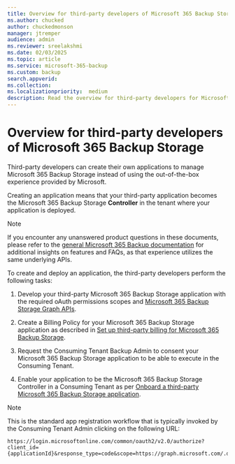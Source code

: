 ```yaml
---
title: Overview for third-party developers of Microsoft 365 Backup Storage
ms.author: chucked
author: chuckedmonson
manager: jtremper
audience: admin
ms.reviewer: sreelakshmi
ms.date: 02/03/2025
ms.topic: article
ms.service: microsoft-365-backup
ms.custom: backup
search.appverid:
ms.collection:
ms.localizationpriority:  medium
description: Read the overview for third-party developers for Microsoft 365 Backup Storage.
---
```


# Overview for third-party developers of Microsoft 365 Backup Storage

Third-party developers can create their own applications to manage Microsoft 365 Backup Storage instead of using the out-of-the-box experience provided by Microsoft.

Creating an application means that your third-party application becomes the Microsoft 365 Backup Storage **Controller** in the tenant where your application is deployed.

> [!NOTE]
> If you encounter any unanswered product questions in these documents, please refer to the [general Microsoft 365 Backup documentation](../backup-overview.md) for additional insights on features and FAQs, as that experience utilizes the same underlying APIs.

To create and deploy an application, the third-party developers perform the following tasks:

1. Develop your third-party Microsoft 365 Backup Storage application with the required oAuth permissions scopes and [Microsoft 365 Backup Storage Graph APIs](/graph/api/resources/backuprestoreroot).

2. Create a Billing Policy for your Microsoft 365 Backup Storage application as described in [Set up third-party billing for Microsoft 365 Backup Storage](backup-3p-billing.md).

3. Request the Consuming Tenant Backup Admin to consent your Microsoft 365 Backup Storage application to be able to execute in the Consuming Tenant.

4. Enable your application to be the Microsoft 365 Backup Storage Controller in a Consuming Tenant as per [Onboard a third-party Microsoft 365 Backup Storage application](backup-3p-lifecycle.md#onboard-a-third-party-microsoft-365-backup-storage-application).

> [!NOTE]
> This is the standard app registration workflow that is typically invoked by the Consuming Tenant Admin clicking on the following URL:
> ```
> https://login.microsoftonline.com/common/oauth2/v2.0/authorize?client_id={applicationId}&response_type=code&scope=https://graph.microsoft.com/.default
> ```
